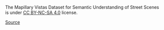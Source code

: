 The Mapillary Vistas Dataset for Semantic Understanding of Street Scenes is under [CC BY-NC-SA 4.0](https://creativecommons.org/licenses/by-nc-sa/4.0/) license.

[Source]("https://openaccess.thecvf.com/content_iccv_2017/html/Neuhold_The_Mapillary_Vistas_ICCV_2017_paper.html")
